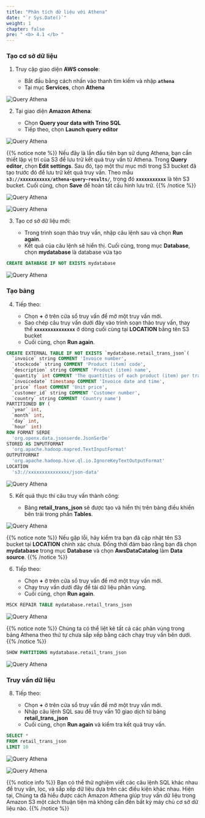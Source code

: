 ```yaml
---
title: "Phân tích dữ liệu với Athena"
date: "`r Sys.Date()`"
weight: 1
chapter: false
pre: " <b> 4.1 </b> "
---
```


### Tạo cơ sở dữ liệu

1. Truy cập giao diện **AWS console**:

   - Bắt đầu bằng cách nhấn vào thanh tìm kiếm và nhập **`athena`**
   - Tại mục **Services**, chọn **Athena**

![Query Athena](/ws2-bussiness-intelligence-system-aws/images/4.1-AnalyzeDataAthena/0001-queryathena.png?featherlight=false&width=70pc)

2. Tại giao diện **Amazon Athena**:

   - Chọn **Query your data with Trino SQL**
   - Tiếp theo, chọn **Launch query editor**

![Query Athena](/ws2-bussiness-intelligence-system-aws/images/4.1-AnalyzeDataAthena/0002-queryathena.png?featherlight=false&width=70pc)

{{% notice note %}}
Nếu đây là lần đầu tiên bạn sử dụng Athena, bạn cần thiết lập vị trí của S3 để lưu trữ kết quả truy vấn từ Athena. Trong **Query editor**, chọn **Edit settings**. Sau đó, tạo một thư mục mới trong S3 bucket đã tạo trước đó để lưu trữ kết quả truy vấn. Theo mẫu **`s3://xxxxxxxxxxx/athena-query-results/`**, trong đó **`xxxxxxxxxxx`** là tên S3 bucket. Cuối cùng, chọn **Save** để hoàn tất cấu hình lưu trữ.
{{% /notice %}}

![Query Athena](/ws2-bussiness-intelligence-system-aws/images/4.1-AnalyzeDataAthena/0003.1-queryathena.png?featherlight=false&width=70pc)

![Query Athena](/ws2-bussiness-intelligence-system-aws/images/4.1-AnalyzeDataAthena/0004.1-queryathena.png?featherlight=false&width=70pc)

3. Tạo cơ sở dữ liệu mới:

   - Trong trình soạn thảo truy vấn, nhập câu lệnh sau và chọn **Run again**.
   - Kết quả của câu lệnh sẽ hiển thị. Cuối cùng, trong mục **Database**, chọn **mydatabase** là database vừa tạo

```sql
CREATE DATABASE IF NOT EXISTS mydatabase
```

![Query Athena](/ws2-bussiness-intelligence-system-aws/images/4.1-AnalyzeDataAthena/0005-queryathena.png?featherlight=false&width=70pc)

### Tạo bảng

4. Tiếp theo:

   - Chọn **+** ở trên cửa sổ truy vấn để mở một truy vấn mới.
   - Sao chép câu truy vấn dưới đây vào trình soạn thảo truy vấn, thay thế **`xxxxxxxxxxxxxxx`** ở dòng cuối cùng tại **LOCATION** bằng tên S3 bucket
   - Cuối cùng, chọn **Run again**.

```sql
CREATE EXTERNAL TABLE IF NOT EXISTS `mydatabase.retail_trans_json`(
  `invoice` string COMMENT 'Invoice number',
  `stockcode` string COMMENT 'Product (item) code',
  `description` string COMMENT 'Product (item) name',
  `quantity` int COMMENT 'The quantities of each product (item) per transaction',
  `invoicedate` timestamp COMMENT 'Invoice date and time',
  `price` float COMMENT 'Unit price',
  `customer_id` string COMMENT 'Customer number',
  `country` string COMMENT 'Country name')
PARTITIONED BY (
  `year` int,
  `month` int,
  `day` int,
  `hour` int)
ROW FORMAT SERDE
  'org.openx.data.jsonserde.JsonSerDe'
STORED AS INPUTFORMAT
  'org.apache.hadoop.mapred.TextInputFormat'
OUTPUTFORMAT
  'org.apache.hadoop.hive.ql.io.IgnoreKeyTextOutputFormat'
LOCATION
  's3://xxxxxxxxxxxxxxx/json-data'
```

![Query Athena](/ws2-bussiness-intelligence-system-aws/images/4.1-AnalyzeDataAthena/0006-queryathena.png?featherlight=false&width=70pc)

5. Kết quả thực thi câu truy vấn thành công:

   - Bảng **retail_trans_json** sẽ được tạo và hiển thị trên bảng điều khiển bên trái trong phần **Tables**.

![Query Athena](/ws2-bussiness-intelligence-system-aws/images/4.1-AnalyzeDataAthena/0007-queryathena.png?featherlight=false&width=70pc)

{{% notice note %}}
Nếu gặp lỗi, hãy kiểm tra bạn đã cập nhật tên S3 bucket tại **LOCATION** chính xác chưa. Đồng thời đảm bảo rằng bạn đã chọn **mydatabase** trong mục **Database** và chọn **AwsDataCatalog** làm **Data source**.
{{% /notice %}}

6. Tiếp theo:

   - Chọn **+** ở trên cửa sổ truy vấn để mở một truy vấn mới.
   - Chạy truy vấn dưới đây để tải dữ liệu phân vùng.
   - Cuối cùng, chọn **Run again**.

```sql
MSCK REPAIR TABLE mydatabase.retail_trans_json
```

![Query Athena](/ws2-bussiness-intelligence-system-aws/images/4.1-AnalyzeDataAthena/0008-queryathena.png?featherlight=false&width=70pc)

{{% notice note %}}
Chúng ta có thể liệt kê tất cả các phân vùng trong bảng Athena theo thứ tự chưa sắp xếp bằng cách chạy truy vấn bên dưới.
{{% /notice %}}

```sql
SHOW PARTITIONS mydatabase.retail_trans_json
```

![Query Athena](/ws2-bussiness-intelligence-system-aws/images/4.1-AnalyzeDataAthena/0009-queryathena.png?featherlight=false&width=70pc)

### Truy vấn dữ liệu

8. Tiếp theo:

   - Chọn **+** ở trên cửa sổ truy vấn để mở một truy vấn mới.
   - Nhập câu lệnh SQL sau để truy vấn 10 giao dịch từ bảng **retail_trans_json**
   - Cuối cùng, chọn **Run again** và kiểm tra kết quả truy vấn.

```sql
SELECT *
FROM retail_trans_json
LIMIT 10
```

![Query Athena](/ws2-bussiness-intelligence-system-aws/images/4.1-AnalyzeDataAthena/0010-queryathena.png?featherlight=false&width=70pc)

![Query Athena](/ws2-bussiness-intelligence-system-aws/images/4.1-AnalyzeDataAthena/0011-queryathena.png?featherlight=false&width=70pc)

{{% notice info %}}
Bạn có thể thử nghiệm viết các câu lệnh SQL khác nhau để truy vấn, lọc, và sắp xếp dữ liệu dựa trên các điều kiện khác nhau. Hiện tại, Chúng ta đã hiểu được cách Amazon Athena giúp truy vấn dữ liệu trong Amazon S3 một cách thuận tiện mà không cần đến bất kỳ máy chủ cơ sở dữ liệu nào.
{{% /notice %}}
